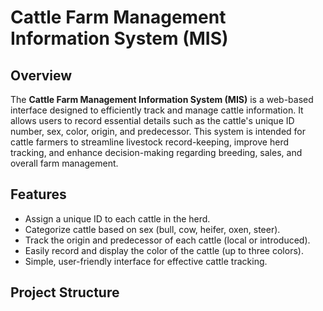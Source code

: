 # Cattle Farm Management Information System (MIS)

## Overview
The **Cattle Farm Management Information System (MIS)** is a web-based interface designed to efficiently track and manage cattle information. It allows users to record essential details such as the cattle's unique ID number, sex, color, origin, and predecessor. This system is intended for cattle farmers to streamline livestock record-keeping, improve herd tracking, and enhance decision-making regarding breeding, sales, and overall farm management.

## Features
- Assign a unique ID to each cattle in the herd.
- Categorize cattle based on sex (bull, cow, heifer, oxen, steer).
- Track the origin and predecessor of each cattle (local or introduced).
- Easily record and display the color of the cattle (up to three colors).
- Simple, user-friendly interface for effective cattle tracking.

## Project Structure
